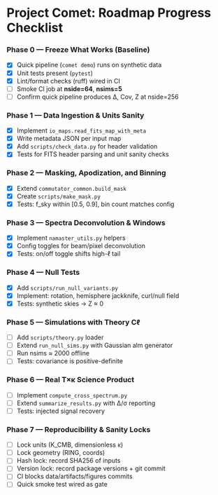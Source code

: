 # Project Comet: Roadmap Progress Checklist

### Phase 0 — Freeze What Works (Baseline)
- [x] Quick pipeline (`comet demo`) runs on synthetic data  
- [x] Unit tests present (`pytest`)  
- [x] Lint/format checks (ruff) wired in CI  
- [ ] Smoke CI job at **nside=64**, **nsims=5**  
- [ ] Confirm quick pipeline produces Δ, Cov, Z at nside=256  

### Phase 1 — Data Ingestion & Units Sanity
- [x] Implement `io_maps.read_fits_map_with_meta`
- [x] Write metadata JSON per input map
- [x] Add `scripts/check_data.py` for header validation
- [x] Tests for FITS header parsing and unit sanity checks

### Phase 2 — Masking, Apodization, and Binning
- [x] Extend `commutator_common.build_mask`
- [x] Create `scripts/make_mask.py`
- [x] Tests: f_sky within [0.5, 0.9], bin count matches config

### Phase 3 — Spectra Deconvolution & Windows
- [x] Implement `namaster_utils.py` helpers
- [x] Config toggles for beam/pixel deconvolution
- [x] Tests: on/off toggle shifts high-ℓ tail

### Phase 4 — Null Tests
- [x] Add `scripts/run_null_variants.py`
- [x] Implement: rotation, hemisphere jackknife, curl/null field
- [x] Tests: synthetic skies → Z ≈ 0

### Phase 5 — Simulations with Theory Cℓ
- [ ] Add `scripts/theory.py` loader  
- [ ] Extend `run_null_sims.py` with Gaussian alm generator  
- [ ] Run nsims ≈ 2000 offline  
- [ ] Tests: covariance is positive-definite  

### Phase 6 — Real T×κ Science Product
- [ ] Implement `compute_cross_spectrum.py`  
- [ ] Extend `summarize_results.py` with Δ/σ reporting  
- [ ] Tests: injected signal recovery  

### Phase 7 — Reproducibility & Sanity Locks
- [ ] Lock units (K_CMB, dimensionless κ)  
- [ ] Lock geometry (RING, coords)  
- [ ] Hash lock: record SHA256 of inputs  
- [ ] Version lock: record package versions + git commit  
- [ ] CI blocks data/artifacts/figures commits  
- [ ] Quick smoke test wired as gate  
